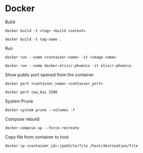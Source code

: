 # Docker

Build

    docker build -t <tag> <build context>

    docker build -t tag-name .

Run

    docker run --name <container-name> -it <image name>

    docker run --name docker-elixir-phoenix -it elixir-phoenix

Show public port opened from the container

    docker port <container_name> <container_port>
    
    docker port cow_bai 3306

System Prune

    docker system prune --volumes -f

Compose rebuild

    docker-compose up --force-recreate

Copy file from container to host

    docker cp <container_id>:/path/to/file /host/destination/file